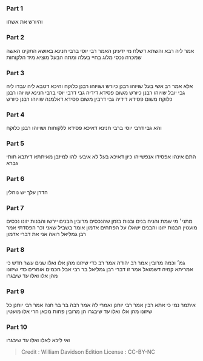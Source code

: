 
### Part 1
והיורש את אשתו

### Part 2
אמר ליה רבא והשתא דשלח מי ידעינן האמר רבי יוסי ברבי חנינא באושא התקינו האשה שמכרה נכסי מלוג בחיי בעלה ומתה הבעל מוציא מיד הלקוחות

### Part 3
אלא אמר רב אשי בעל שויוהו רבנן כיורש ושויוהו רבנן כלוקח והיכא דטבא ליה עבדו ליה גבי יובל שויוהו רבנן כיורש משום פסידא דידיה גבי דרבי יוסי ברבי חנינא שויוהו רבנן כלוקח משום פסידא דידיה גבי דרבין משום פסידא דאלמנה שויוהו רבנן כיורש

### Part 4
והא גבי דרבי יוסי ברבי חנינא דאיכא פסידא ללקוחות ושויוהו רבנן כלוקח

### Part 5
התם אינהו אפסידו אנפשייהו כיון דאיכא בעל לא איבעי להו למיזבן מאיתתא דיתבא תותי גברא

### Part 6
הדרן עלך יש נוחלין

### Part 7
מתני׳ מי שמת והניח בנים ובנות בזמן שהנכסים מרובין הבנים יירשו והבנות יזונו נכסים מועטין הבנות יזונו והבנים ישאלו על הפתחים אדמון אומר בשביל שאני זכר הפסדתי אמר רבן גמליאל רואה אני את דברי אדמון

### Part 8
גמ׳ וכמה מרובין אמר רב יהודה אמר רב כדי שיזונו מהן אלו ואלו שנים עשר חדש כי אמריתא קמיה דשמואל אמר זו דברי רבן גמליאל בר רבי אבל חכמים אומרים כדי שיזונו מהן אלו ואלו עד שיבגרו

### Part 9
איתמר נמי כי אתא רבין אמר רבי יוחנן ואמרי לה אמר רבה בר בר חנה אמר רבי יוחנן כל שיזונו מהן אלו ואלו עד שיבגרו הן מרובין פחות מכאן הרי אלו מועטין

### Part 10
ואי ליכא לאלו ואלו עד שיבגרו

>Credit : William Davidson Edition
>License : CC-BY-NC